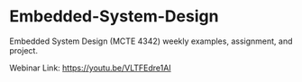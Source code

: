 # Embedded-System-Design
Embedded System Design (MCTE 4342)  weekly examples, assignment, and project.

Webinar Link: https://youtu.be/VLTFEdre1AI
